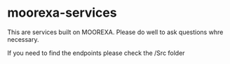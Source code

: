 # moorexa-services
This are services built on MOOREXA. Please do well to ask questions whre necessary.

If you need to find the endpoints please check the /Src folder
